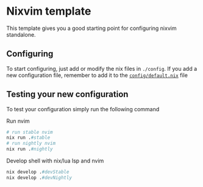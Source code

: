 # Nixvim template

This template gives you a good starting point for configuring nixvim standalone.

## Configuring

To start configuring, just add or modify the nix files in `./config`.
If you add a new configuration file, remember to add it to the
[`config/default.nix`](./config/default.nix) file

## Testing your new configuration

To test your configuration simply run the following command

Run nvim
```nix
# run stable nvim
nix run .#stable
# run nightly nvim
nix run .#nightly
```

Develop shell with nix/lua lsp and nvim
```nix
nix develop .#devStable
nix develop .#devNightly
```
